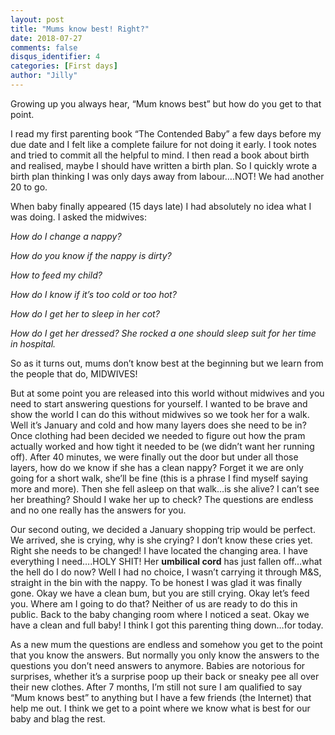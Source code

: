 ```yaml
---
layout: post
title: "Mums know best! Right?"
date: 2018-07-27
comments: false
disqus_identifier: 4
categories: [First days]
author: "Jilly"
---
```


Growing up you always hear, “Mum knows best” but how do you get to that point. 

I read my first parenting book “The Contended Baby” a few days before my due date and I felt like a complete failure for not doing it early. I took notes and tried to commit all the helpful to mind. I then read a book about birth and realised, maybe I should have written a birth plan. So I quickly wrote a birth plan thinking I was only days away from labour….NOT! We had another 20 to go.  

When baby finally appeared (15 days late) I had absolutely no idea what I was doing. I asked the midwives:

*How do I change a nappy?*

*How do you know if the nappy is dirty?*

*How to feed my child?*

*How do I know if it’s too cold or too hot?*

*How do I get her to sleep in her cot?*

*How do I get her dressed? She rocked a one should sleep suit for her time in hospital.*

So as it turns out, mums don’t know best at the beginning but we learn from the people that do, MIDWIVES!

But at some point you are released into this world without midwives and you need to start answering questions for yourself. I wanted to be brave and show the world I can do this without midwives so we took her for a walk. Well it’s January and cold and how many layers does she need to be in? Once clothing had been decided we needed to figure out how the pram actually worked and how tight it needed to be (we didn’t want her running off). After 40 minutes, we were finally out the door but under all those layers, how do we know if she has a clean nappy? Forget it we are only going for a short walk, she’ll be fine (this is a phrase I find myself saying more and more). Then she fell asleep on that walk…is she alive? I can’t see her breathing? Should I wake her up to check? The questions are endless and no one really has the answers for you. 

Our second outing, we decided a January shopping trip would be perfect. We arrived, she is crying, why is she crying? I don’t know these cries yet. Right she needs to be changed! I have located the changing area. I have everything I need….HOLY SHIT! Her **umbilical cord** has just fallen off…what the hell do I do now? Well I had no choice, I wasn’t carrying it through M&S, straight in the bin with the nappy. To be honest I was glad it was finally gone. Okay we have a clean bum, but you are still crying. Okay let’s feed you. Where am I going to do that? Neither of us are ready to do this in public. Back to the baby changing room where I noticed a seat. Okay we have a clean and full baby! I think I got this parenting thing down…for today. 

As a new mum the questions are endless and somehow you get to the point that you know the answers. But normally you only know the answers to the questions you don’t need answers to anymore. Babies are notorious for surprises, whether it’s a surprise poop up their back or sneaky pee all over their new clothes. After 7 months, I’m still not sure I am qualified to say “Mum knows best” to anything but I have a few friends (the Internet) that help me out. I think we get to a point where we know what is best for our baby and blag the rest. 
